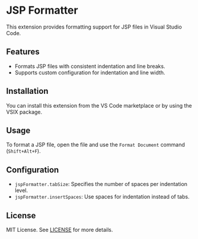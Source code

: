 # JSP Formatter

This extension provides formatting support for JSP files in Visual Studio Code.

## Features

- Formats JSP files with consistent indentation and line breaks.
- Supports custom configuration for indentation and line width.

## Installation

You can install this extension from the VS Code marketplace or by using the VSIX package.

## Usage

To format a JSP file, open the file and use the `Format Document` command (`Shift+Alt+F`).

## Configuration

- `jspFormatter.tabSize`: Specifies the number of spaces per indentation level.
- `jspFormatter.insertSpaces`: Use spaces for indentation instead of tabs.

## License

MIT License. See [LICENSE](LICENSE) for more details.
